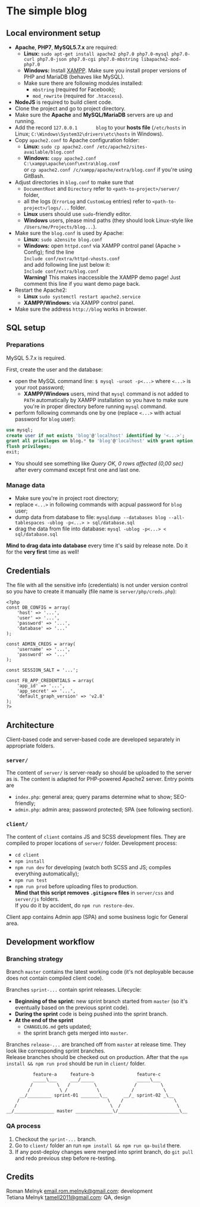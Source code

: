 # The simple blog



## Local environment setup

- **Apache**, **PHP7**, **MySQL5.7.x** are required:
  - **Linux:** `sudo apt-get install apache2 php7.0 php7.0-mysql php7.0-curl php7.0-json php7.0-cgi php7.0-mbstring libapache2-mod-php7.0`
  - **Windows:** Install [XAMPP](https://www.apachefriends.org/index.html). Make sure you install proper versions of PHP and MariaDB (behaves like MySQL).
  - Make sure there are following modules installed:
    - `mbstring` (required for Facebook);
    - `mod_rewrite` (required for `.htaccess`).
- **NodeJS** is required to build client code.
- Clone the project and go to project directory.
- Make sure the **Apache** and **MySQL/MariaDB** servers are up and running.
- Add the record `127.0.0.1       blog` to your **hosts file** (`/etc/hosts` in Linux; `C:\Windows\System32\drivers\etc\hosts` in Windows).
- Copy `apache2.conf` to Apache configuration folder:
  - **Linux:** `sudo cp apache2.conf /etc/apache2/sites-available/blog.conf`
  - **Windows:** `copy apache2.conf C:\xampp\apache\conf\extra\blog.conf`  
   or `cp apache2.conf /c/xampp/apache/extra/blog.conf` if you're using GitBash.
- Adjust directories in `blog.conf` to make sure that
  - `DocumentRoot` and `Directory` refer to `<path-to-project>/server/` folder,
  - all the logs (`ErrorLog` and `CustomLog` entries) refer to `<path-to-project>/logs/...` folder.
  - **Linux** users should use `sudo`-friendly editor.
  - **Windows** users, please mind paths (they should look Linux-style like `/Users/me/Projects/blog...`).
- Make sure the `blog.conf` is used by Apache:
  - **Linux:** `sudo a2ensite blog.conf`
  - **Windows:** open `httpd.conf` via XAMPP control panel (Apache > Config); find the line  
   `Include conf/extra/httpd-vhosts.conf`  
   and add following line just below it:  
   `Include conf/extra/blog.conf`  
   **Warning!** This makes inaccessible the XAMPP demo page! Just comment this line if you want demo page back.
- Restart the Apache2:
  - **Linux** `sudo systemctl restart apache2.service`
  - **XAMPP/Windows:** via XAMPP control panel.
- Make sure the address `http://blog` works in browser.



## SQL setup

### Preparations

MySQL 5.7.x is required.

First, create the user and the database:
- open the MySQL command line: `$ mysql -uroot -p<...>` where `<...>` is your root password;
  - **XAMPP/Windows** users, mind that `mysql` command is not added to `PATH` automatically by XAMPP installation so you have to make sure you're in proper directory before running `mysql` command.
- perform following commands one by one (replace `<...>` with actual password for `blog` user):
```sql
use mysql;
create user if not exists 'blog'@'localhost' identified by '<...>';
grant all privileges on blog.* to 'blog'@'localhost' with grant option;
flush privileges;
exit;
```
- You should see something like _Query OK, 0 rows affected (0,00 sec)_ after every command except first one and last one.

### Manage data

- Make sure you're in project root directory;
- replace `<...>` in following commands with acpual password for `blog` user;
- dump data from database to file: `mysqldump --databases blog --all-tablespaces -ublog -p<...> > sql/database.sql`
- drag the data from file into database: `mysql -ublog -p<...> < sql/database.sql`

**Mind to drag data into database** every time it's said by release note. Do it for the **very first** time as well!



## Credentials

The file with all the sensitive info (credentials) is not under version control so you have to create it manually (file name is `server/php/creds.php`):
```
<?php
const DB_CONFIG = array(
    'host' => '...',
    'user' => '...',
    'password' => '...',
    'database' => '...'
);

const ADMIN_CREDS = array(
    'username' => '...',
    'password' => '...'
);

const SESSION_SALT = '...';

const FB_APP_CREDENTIALS = array(
    'app_id' => '...',
    'app_secret' => '...',
    'default_graph_version' => 'v2.8'
);
?>
```



## Architecture
Client-based code and server-based code are developed separately in appropriate folders.

### `server/`

The content of `server/` is server-ready so should be uploaded to the server as is. The content is adapted for PHP-powered Apache2 server. Entry points are
- `index.php`: general area; query params determine what to show; SEO-friendly;
- `admin.php`: admin area; password protected; SPA (see following section).

### `client/`

The content of `client` contains JS and SCSS development files. They are compiled to proper locations of `server/` folder. Development process:
- `cd client`
- `npm install`
- `npm run dev` for developing (watch both SCSS and JS; compiles everything automatically);
- `npm run test`
- `npm run prod` before uploading files to production.  
   **Mind that this script removes `.gitignore` files** in `server/css` and `server/js` folders.  
   If you do it by accident, do `npm run restore-dev`.

Client app contains Admin app (SPA) and some business logic for General area.



## Development workflow

### Branching strategy

Branch `master` contains the latest working code (it's not deployable because does not contain compiled client code).

Branches `sprint-...` contain sprint releases. Lifecycle:
- **Beginning of the sprint:** new sprint branch started from `master` (so it's eventually based on the previous sprint code).
- **During the sprint** code is being pushed into the sprint branch.
- **At the end of the sprint**
  - `CHANGELOG.md` gets updated;
  - the sprint branch gets merged into `master`.

Branches `release-...` are branched off from `master` at release time. They look like corresponding sprint branches.  
   Release branches should be checked out on production. After that the `npm install && npm run prod` should be run in `client/` folder.

```
          feature-a     feature-b                feature-c          
          _____\___     ___/_____                _____\___          
         /         \   /         \              /         \         
        /           \ /           \            /           \        
     __/_________ sprint-01 _______\__      __/_ sprint-02 _\__     
    /                                 \    /                   \    
   /                                   \  /                     \   
__/_______________ master ______________\/_______________________\__
```

### QA process

1. Checkout the `sprint-...` branch.
1. Go to `client/` folder an run `npm install && npm run qa-build` there.
1. If any post-deploy changes were merged into sprint branch, do `git pull` and redo previous step before re-testing.



## Credits

Roman Melnyk [email.rom.melnyk@gmail.com](mailto:email.rom.melnyk@gmail.com): development  
Tetiana Melnyk [tamell2011@gmail.com](mailto:tamell2011@gmail.com): QA, design

